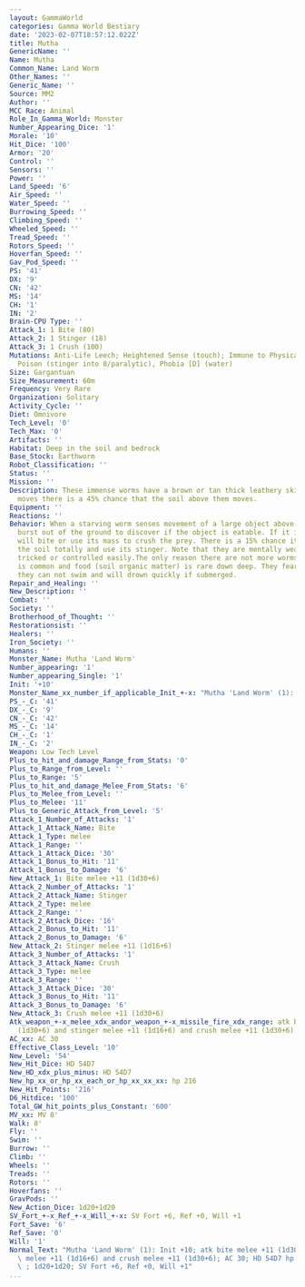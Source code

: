 ```yaml
---
layout: GammaWorld
categories: Gamma World Bestiary
date: '2023-02-07T18:57:12.022Z'
title: Mutha
GenericName: ''
Name: Mutha
Common_Name: Land Worm
Other_Names: ''
Generic_Name: ''
Source: MM2
Author: ''
MCC Race: Animal
Role_In_Gamma_World: Monster
Number_Appearing_Dice: '1'
Morale: '10'
Hit_Dice: '100'
Armor: '20'
Control: ''
Sensors: ''
Power: ''
Land_Speed: '6'
Air_Speed: ''
Water_Speed: ''
Burrowing_Speed: ''
Climbing_Speed: ''
Wheeled_Speed: ''
Tread_Speed: ''
Rotors_Speed: ''
Hoverfan_Speed: ''
Gav_Pod_Speed: ''
PS: '41'
DX: '9'
CN: '42'
MS: '14'
CH: '1'
IN: '2'
Brain-CPU Type: ''
Attack_1: 1 Bite (80)
Attack_2: 1 Stinger (18)
Attack_3: 1 Crush (100)
Mutations: Anti-Life Leech; Heightened Sense (touch); Immune to Physical Attacks/Fire/Cold/Poison;
  Poison (stinger into 8/paralytic), Phobia [D] (water)
Size: Gargantuan
Size_Measurement: 60m
Frequency: Very Rare
Organization: Solitary
Activity_Cycle: ''
Diet: Omnivore
Tech_Level: '0'
Tech_Max: '0'
Artifacts: ''
Habitat: Deep in the soil and bedrock
Base_Stock: Earthworm
Robot_Classification: ''
Status: ''
Mission: ''
Description: These immense worms have a brown or tan thick leathery skin. When one
  moves there is a 45% chance that the soil above them moves.
Equipment: ''
Reactions: ''
Behavior: When a starving worm senses movement of a large object above it, it will
  burst out of the ground to discover if the object is eatable. If it is the worm
  will bite or use its mass to crush the prey. There is a 15% chance it will leave
  the soil totally and use its stinger. Note that they are mentally weak and can be
  tricked or controlled easily.The only reason there are not more worms is that cannibalism
  is common and food (soil organic matter) is rare down deep. They fear water because
  they can not swim and will drown quickly if submerged.
Repair_and_Healing: ''
New_Description: ''
Combat: ''
Society: ''
Brotherhood_of_Thought: ''
Restorationsist: ''
Healers: ''
Iron_Society: ''
Humans: ''
Monster_Name: Mutha 'Land Worm'
Number_appearing: '1'
Number_appearing_Single: '1'
Init: '+10'
Monster_Name_xx_number_if_applicable_Init_+-x: "Mutha 'Land Worm' (1): Init +10"
PS_-_C: '41'
DX_-_C: '9'
CN_-_C: '42'
MS_-_C: '14'
CH_-_C: '1'
IN_-_C: '2'
Weapon: Low Tech Level
Plus_to_hit_and_damage_Range_from_Stats: '0'
Plus_to_Range_from_Level: ''
Plus_to_Range: '5'
Plus_to_hit_and_damage_Melee_From_Stats: '6'
Plus_to_Melee_from_Level: ''
Plus_to_Melee: '11'
Plus_to_Generic_Attack_from_Level: '5'
Attack_1_Number_of_Attacks: '1'
Attack_1_Attack_Name: Bite
Attack_1_Type: melee
Attack_1_Range: ''
Attack_1_Attack_Dice: '30'
Attack_1_Bonus_to_Hit: '11'
Attack_1_Bonus_to_Damage: '6'
New_Attack_1: Bite melee +11 (1d30+6)
Attack_2_Number_of_Attacks: '1'
Attack_2_Attack_Name: Stinger
Attack_2_Type: melee
Attack_2_Range: ''
Attack_2_Attack_Dice: '16'
Attack_2_Bonus_to_Hit: '11'
Attack_2_Bonus_to_Damage: '6'
New_Attack_2: Stinger melee +11 (1d16+6)
Attack_3_Number_of_Attacks: '1'
Attack_3_Attack_Name: Crush
Attack_3_Type: melee
Attack_3_Range: ''
Attack_3_Attack_Dice: '30'
Attack_3_Bonus_to_Hit: '11'
Attack_3_Bonus_to_Damage: '6'
New_Attack_3: Crush melee +11 (1d30+6)
Atk_weapon_+-x_melee_xdx_andor_weapon_+-x_missile_fire_xdx_range: atk bite melee +11
  (1d30+6) and stinger melee +11 (1d16+6) and crush melee +11 (1d30+6)
AC_xx: AC 30
Effective_Class_Level: '10'
New_Level: '54'
New_Hit_Dice: HD 54D7
New_HD_xdx_plus_minus: HD 54D7
New_hp_xx_or_hp_xx_each_or_hp_xx_xx_xx: hp 216
New_Hit_Points: '216'
D6_Hitdice: '100'
Total_GW_hit_points_plus_Constant: '600'
MV_xx: MV 8'
Walk: 8'
Fly: ''
Swim: ''
Burrow: ''
Climb: ''
Wheels: ''
Treads: ''
Rotors: ''
Hoverfans: ''
GravPods: ''
New_Action_Dice: 1d20+1d20
SV_Fort_+-x_Ref_+-x_Will_+-x: SV Fort +6, Ref +0, Will +1
Fort_Save: '6'
Ref_Save: '0'
Will: '1'
Normal_Text: "Mutha 'Land Worm' (1): Init +10; atk bite melee +11 (1d30+6) and stinger\
  \ melee +11 (1d16+6) and crush melee +11 (1d30+6); AC 30; HD 54D7 hp 216; MV 8'\
  \ ; 1d20+1d20; SV Fort +6, Ref +0, Will +1"
...
```

